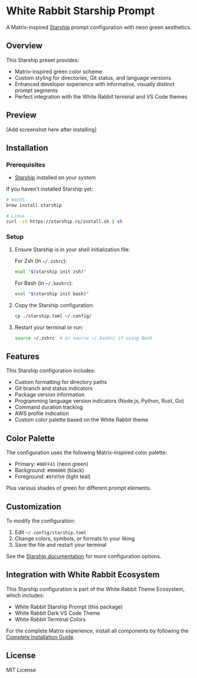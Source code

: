 # White Rabbit Starship Prompt

A Matrix-inspired [Starship](https://starship.rs/) prompt configuration with neon green aesthetics.

## Overview

This Starship preset provides:

- Matrix-inspired green color scheme
- Custom styling for directories, Git status, and language versions
- Enhanced developer experience with informative, visually distinct prompt segments
- Perfect integration with the White Rabbit terminal and VS Code themes

## Preview

[Add screenshot here after installing]

## Installation

### Prerequisites

- [Starship](https://starship.rs/) installed on your system

If you haven't installed Starship yet:
```bash
# macOS
brew install starship

# Linux
curl -sS https://starship.rs/install.sh | sh
```

### Setup

1. Ensure Starship is in your shell initialization file:

   For Zsh (in `~/.zshrc`):
   ```bash
   eval "$(starship init zsh)"
   ```

   For Bash (in `~/.bashrc`):
   ```bash
   eval "$(starship init bash)"
   ```

2. Copy the Starship configuration:
   ```bash
   cp ./starship.toml ~/.config/
   ```

3. Restart your terminal or run:
   ```bash
   source ~/.zshrc  # or source ~/.bashrc if using Bash
   ```

## Features

This Starship configuration includes:

- Custom formatting for directory paths
- Git branch and status indicators
- Package version information
- Programming language version indicators (Node.js, Python, Rust, Go)
- Command duration tracking
- AWS profile indication
- Custom color palette based on the White Rabbit theme

## Color Palette

The configuration uses the following Matrix-inspired color palette:

- Primary: `#00FF41` (neon green)
- Background: `#000000` (black)
- Foreground: `#8fd7b9` (light teal)

Plus various shades of green for different prompt elements.

## Customization

To modify the configuration:

1. Edit `~/.config/starship.toml`
2. Change colors, symbols, or formats to your liking
3. Save the file and restart your terminal

See the [Starship documentation](https://starship.rs/config/) for more configuration options.

## Integration with White Rabbit Ecosystem

This Starship configuration is part of the White Rabbit Theme Ecosystem, which includes:

- White Rabbit Starship Prompt (this package)
- White Rabbit Dark VS Code Theme
- White Rabbit Terminal Colors

For the complete Matrix experience, install all components by following the [Complete Installation Guide](../INSTALLATION.md).

## License

MIT License
